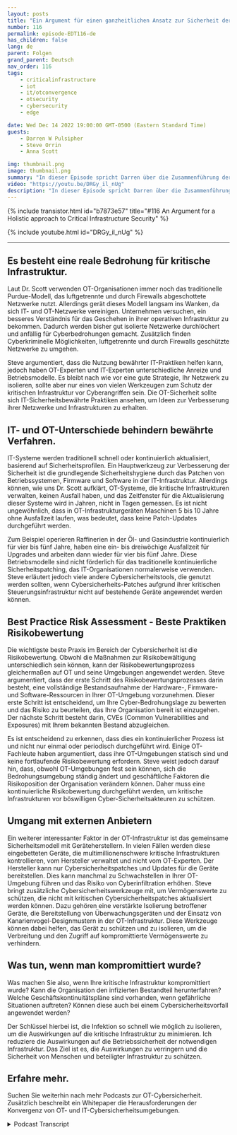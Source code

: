 ```yaml
---
layout: posts
title: "Ein Argument für einen ganzheitlichen Ansatz zur Sicherheit der kritischen Infrastruktur."
number: 116
permalink: episode-EDT116-de
has_children: false
lang: de
parent: Folgen
grand_parent: Deutsch
nav_order: 116
tags:
    - criticalinfrastructure
    - iot
    - it/otconvergence
    - otsecurity
    - cybersecurity
    - edge

date: Wed Dec 14 2022 19:00:00 GMT-0500 (Eastern Standard Time)
guests:
    - Darren W Pulsipher
    - Steve Orrin
    - Anna Scott

img: thumbnail.png
image: thumbnail.png
summary: "In dieser Episode spricht Darren über die Zusammenführung der OT- und IT-Cybersicherheit mit dem Sicherheitsexperten Steve Orrin und der OT-Experten Dr. Anna Scott."
video: "https://youtu.be/DRGy_il_nUg"
description: "In dieser Episode spricht Darren über die Zusammenführung der OT- und IT-Cybersicherheit mit dem Sicherheitsexperten Steve Orrin und der OT-Experten Dr. Anna Scott."
---
```


<div>
{% include transistor.html id="b7873e57" title="#116 An Argument for a Holistic approach to Critical Infrastructure Security" %}

{% include youtube.html id="DRGy_il_nUg" %}
</div>

---

## Es besteht eine reale Bedrohung für kritische Infrastruktur.

Laut Dr. Scott verwenden OT-Organisationen immer noch das traditionelle Purdue-Modell, das luftgetrennte und durch Firewalls abgeschottete Netzwerke nutzt. Allerdings gerät dieses Modell langsam ins Wanken, da sich IT- und OT-Netzwerke vereinigen. Unternehmen versuchen, ein besseres Verständnis für das Geschehen in ihrer operativen Infrastruktur zu bekommen. Dadurch werden bisher gut isolierte Netzwerke durchlöchert und anfällig für Cyberbedrohungen gemacht. Zusätzlich finden Cyberkriminelle Möglichkeiten, luftgetrennte und durch Firewalls geschützte Netzwerke zu umgehen.

Steve argumentiert, dass die Nutzung bewährter IT-Praktiken helfen kann, jedoch haben OT-Experten und IT-Experten unterschiedliche Anreize und Betriebsmodelle. Es bleibt nach wie vor eine gute Strategie, Ihr Netzwerk zu isolieren, sollte aber nur eines von vielen Werkzeugen zum Schutz der kritischen Infrastruktur vor Cyberangriffen sein. Die OT-Sicherheit sollte sich IT-Sicherheitsbewährte Praktiken ansehen, um Ideen zur Verbesserung ihrer Netzwerke und Infrastrukturen zu erhalten.

## IT- und OT-Unterschiede behindern bewährte Verfahren.

IT-Systeme werden traditionell schnell oder kontinuierlich aktualisiert, basierend auf Sicherheitsprofilen. Ein Hauptwerkzeug zur Verbesserung der Sicherheit ist die grundlegende Sicherheitshygiene durch das Patchen von Betriebssystemen, Firmware und Software in der IT-Infrastruktur. Allerdings können, wie uns Dr. Scott aufklärt, OT-Systeme, die kritische Infrastrukturen verwalten, keinen Ausfall haben, und das Zeitfenster für die Aktualisierung dieser Systeme wird in Jahren, nicht in Tagen gemessen. Es ist nicht ungewöhnlich, dass in OT-Infrastrukturgeräten Maschinen 5 bis 10 Jahre ohne Ausfallzeit laufen, was bedeutet, dass keine Patch-Updates durchgeführt werden.

Zum Beispiel operieren Raffinerien in der Öl- und Gasindustrie kontinuierlich für vier bis fünf Jahre, haben eine ein- bis dreiwöchige Ausfallzeit für Upgrades und arbeiten dann wieder für vier bis fünf Jahre. Diese Betriebsmodelle sind nicht förderlich für das traditionelle kontinuierliche Sicherheitspatching, das IT-Organisationen normalerweise verwenden. Steve erläutert jedoch viele andere Cybersicherheitstools, die genutzt werden sollten, wenn Cybersicherheits-Patches aufgrund ihrer kritischen Steuerungsinfrastruktur nicht auf bestehende Geräte angewendet werden können.

## Best Practice Risk Assessment - Beste Praktiken Risikobewertung

Die wichtigste beste Praxis im Bereich der Cybersicherheit ist die Risikobewertung. Obwohl die Maßnahmen zur Risikobewältigung unterschiedlich sein können, kann der Risikobewertungsprozess gleichermaßen auf OT und seine Umgebungen angewendet werden. Steve argumentiert, dass der erste Schritt des Risikobewertungsprozesses darin besteht, eine vollständige Bestandsaufnahme der Hardware-, Firmware- und Software-Ressourcen in Ihrer OT-Umgebung vorzunehmen. Dieser erste Schritt ist entscheidend, um Ihre Cyber-Bedrohungslage zu bewerten und das Risiko zu beurteilen, das Ihre Organisation bereit ist einzugehen. Der nächste Schritt besteht darin, CVEs (Common Vulnerabilities and Exposures) mit Ihrem bekannten Bestand abzugleichen.

Es ist entscheidend zu erkennen, dass dies ein kontinuierlicher Prozess ist und nicht nur einmal oder periodisch durchgeführt wird. Einige OT-Fachleute haben argumentiert, dass ihre OT-Umgebungen statisch sind und keine fortlaufende Risikobewertung erfordern. Steve weist jedoch darauf hin, dass, obwohl OT-Umgebungen fest sein können, sich die Bedrohungsumgebung ständig ändert und geschäftliche Faktoren die Risikoposition der Organisation verändern können. Daher muss eine kontinuierliche Risikobewertung durchgeführt werden, um kritische Infrastrukturen vor böswilligen Cyber-Sicherheitsakteuren zu schützen.

## Umgang mit externen Anbietern

Ein weiterer interessanter Faktor in der OT-Infrastruktur ist das gemeinsame Sicherheitsmodell mit Geräteherstellern. In vielen Fällen werden diese eingebetteten Geräte, die multimillionenschwere kritische Infrastrukturen kontrollieren, vom Hersteller verwaltet und nicht vom OT-Experten. Der Hersteller kann nur Cybersicherheitspatches und Updates für die Geräte bereitstellen. Dies kann manchmal zu Schwachstellen in Ihrer OT-Umgebung führen und das Risiko von Cyberinfiltration erhöhen. Steve bringt zusätzliche Cybersicherheitswerkzeuge mit, um Vermögenswerte zu schützen, die nicht mit kritischen Cybersicherheitspatches aktualisiert werden können. Dazu gehören eine verstärkte Isolierung betroffener Geräte, die Bereitstellung von Überwachungsgeräten und der Einsatz von Kanarienvogel-Designmustern in der OT-Infrastruktur. Diese Werkzeuge können dabei helfen, das Gerät zu schützen und zu isolieren, um die Verbreitung und den Zugriff auf kompromittierte Vermögenswerte zu verhindern.

## Was tun, wenn man kompromittiert wurde?

Was machen Sie also, wenn Ihre kritische Infrastruktur kompromittiert wurde? Kann die Organisation den infizierten Bestandteil herunterfahren? Welche Geschäftskontinuitätspläne sind vorhanden, wenn gefährliche Situationen auftreten? Können diese auch bei einem Cybersicherheitsvorfall angewendet werden?

Der Schlüssel hierbei ist, die Infektion so schnell wie möglich zu isolieren, um die Auswirkungen auf die kritische Infrastruktur zu minimieren. Ich reduziere die Auswirkungen auf die Betriebssicherheit der notwendigen Infrastruktur. Das Ziel ist es, die Auswirkungen zu verringern und die Sicherheit von Menschen und beteiligter Infrastruktur zu schützen.

## Erfahre mehr.

Suchen Sie weiterhin nach mehr Podcasts zur OT-Cybersicherheit. Zusätzlich beschreibt ein Whitepaper die Herausforderungen der Konvergenz von OT- und IT-Cybersicherheitsumgebungen.



<details>
<summary> Podcast Transcript </summary>

<p></p>

</details>
